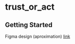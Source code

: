 # trust_or_act


## Getting Started
Figma design (aproximation) [link](https://www.figma.com/design/6pf05nNa1iwg6SE20oW81U/Untitled?node-id=1-2&t=j11ZvSuVLN4OCaRc-1)

